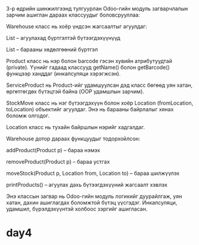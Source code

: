 3-р өдрийн шинжилгээнд тулгуурлан Odoo-гийн модуль загварчлалын зарчим ашиглан дараах классуудыг боловсрууллаа:

Warehouse класс нь хоёр үндсэн жагсаалтыг агуулдаг:

List<Product> – агуулахад бүртгэлтэй бүтээгдэхүүнүүд

List<StockMove> – барааны хөдөлгөөний бүртгэл

Product класс нь нэр болон barcode гэсэн хувийн атрибутуудтай (private). Үүнийг гадаад классууд getName() болон getBarcode() функцээр ханддаг (инкапсуляци хэрэгжсэн).

ServiceProduct нь Product-ийг удамшуулсан дэд класс бөгөөд уян хатан, өргөтгөгдөх бүтэцтэй байна (OOP удамшлын зарчим).

StockMove класс нь нэг бүтээгдэхүүн болон хоёр Location (fromLocation, toLocation) объектийг агуулдаг. Энэ нь барааны байрлалыг хянах боломж олгодог.

Location класс нь тухайн байршлын нэрийг хадгалдаг.

Warehouse дотор дараах функцуудыг тодорхойлсон:

addProduct(Product p) – бараа нэмэх

removeProduct(Product p) – бараа устгах

moveStock(Product p, Location from, Location to) – бараа шилжүүлэх

printProducts() – агуулах дахь бүтээгдэхүүний жагсаалт хэвлэх

Энэ классын загвар нь Odoo-гийн модуль логикийг дуурайлгаж, уян хатан, дахин ашиглагдах боломжтой бүтэц үүсгэдэг. Инкапсуляци, удамшил, бүрэлдэхүүнтэй холбоос зэргийг ашигласан.
# day4
